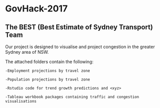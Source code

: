 # GovHack-2017
The BEST (Best Estimate of Sydney Transport) Team
--------------------------------------------------

Our project is designed to visualise and project congestion in the greater Sydney area of NSW.

The attached folders contain the following:

	-Employment projections by travel zone

	-Population projections by travel zone

	-Rstudio code for trend growth predictions and <xyz>

	-Tableau workbook packages containing traffic and congestion visualisations  



